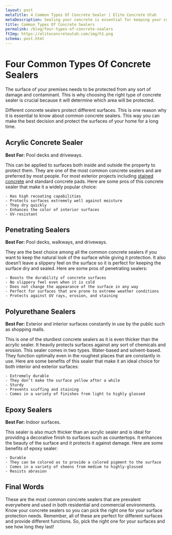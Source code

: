 ```yaml
---
layout: post
metaTitle: 4 Common Types Of Concrete Sealer | Elite Concrete Utah
metaDescription: Sealing your concrete is essential for keeping your concrete looking great and keeping it protected. These are the 4 most common types of sealers.
title: Common Types Of Concrete Sealers
permalink: /blog/four-types-of-concrete-sealers
ftImg: https://eliteconcreteutah.com/img/h1.png
schema: post.html
---
```


# Four Common Types Of Concrete Sealers

The surface of your premises needs to be protected from any sort of damage and contaminant. This is why choosing the right type of concrete sealer is crucial because it will determine which area will be protected.

Different concrete sealers protect different surfaces. This is one reason why it is essential to know about common concrete sealers. This way you can make the best decision and protect the surfaces of your home for a long time.

## Acrylic Concrete Sealer

**Best For:** Pool decks and driveways.

This can be applied to surfaces both inside and outside the property to protect them. They are one of the most common concrete sealers and are preferred by most people. For most exterior projects including <a href="/services/concrete-staining-utah">stained concrete</a> and standard concrete pads.
Here are some pros of this concrete sealer that make it a widely popular choice:

    - Has high recoating capabilities
    - Protects surfaces extremely well against moisture
    - They dry quickly
    - Enhances the color of interior surfaces
    - UV-resistant

## Penetrating Sealers

**Best For:** Pool decks, walkways, and driveways.

They are the best choice among all the common concrete sealers if you want to keep the natural look of the surface while giving it protection. It also doesn’t leave a slippery feel on the surface so it is perfect for keeping the surface dry and sealed.
Here are some pros of penetrating sealers:

    - Boosts the durability of concrete surfaces
    - No slippery feel even when it is cold
    - Does not change the appearance of the surface in any way
    - Perfect for surfaces that are prone to extreme weather conditions
    - Protects against UV rays, erosion, and staining

## Polyurethane Sealers

**Best For:** Exterior and interior surfaces constantly in use by the public such as shopping malls.

This is one of the sturdiest concrete sealers as it is even thicker than the acrylic sealer. It heavily protects surfaces against any sort of chemicals and erosion.
This sealer comes in two types. Water-based and solvent-based. They function optimally even in the roughest places that are constantly in use.
Here are some benefits of this sealer that make it an ideal choice for both interior and exterior surfaces:

    - Extremely durable
    - They don’t make the surface yellow after a while
    - Sturdy
    - Prevents scuffing and staining
    - Comes in a variety of finishes from light to highly glossed

## Epoxy Sealers

**Best For:** Indoor surfaces.

This sealer is also much thicker than an acrylic sealer and is ideal for providing a decorative finish to surfaces such as countertops. It enhances the beauty of the surface and it protects it against damage.
Here are some benefits of epoxy sealer:

    - Durable
    - They can be colored as to provide a colored pigment to the surface
    - Comes in a variety of sheens from medium to highly-glossed
    - Resists abrasion

## Final Words

These are the most common concrete sealers that are prevalent everywhere and used in both residential and commercial environments. Know your concrete sealers so you can pick the right one for your surface protection needs.
Remember, all of these are perfect for different surfaces and provide different functions. So, pick the right one for your surfaces and see how long they last!
 

